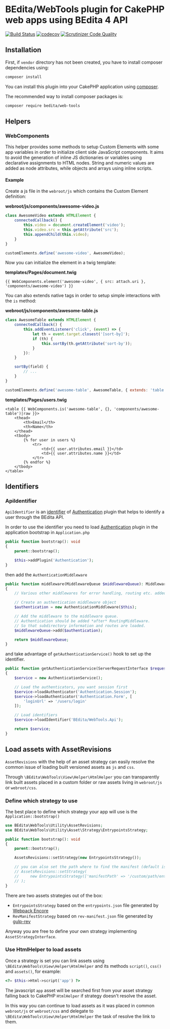 # BEdita/WebTools plugin for CakePHP web apps using BEdita 4 API

[![Build Status](https://travis-ci.com/bedita/web-tools.svg?branch=master)](https://travis-ci.com/bedita/web-tools)
[![codecov](https://codecov.io/gh/bedita/web-tools/branch/master/graph/badge.svg)](https://codecov.io/gh/bedita/web-tools)
[![Scrutinizer Code Quality](https://scrutinizer-ci.com/g/bedita/web-tools/badges/quality-score.png?b=master)](https://scrutinizer-ci.com/g/bedita/web-tools/?branch=master)

## Installation

First, if `vendor` directory has not been created, you have to install composer dependencies using:

```bash
composer install
```

You can install this plugin into your CakePHP application using [composer](http://getcomposer.org).

The recommended way to install composer packages is:

```bash
composer require bedita/web-tools
```

## Helpers

### WebComponents

This helper provides some methods to setup Custom Elements with some app variables in order to initialize client side JavaScript components. It aims to avoid the generation of inline JS dictionaries or variables using declarative assignments to HTML nodes. String and numeric values are added as node attributes, while objects and arrays using inline scripts.

#### Example

Create a js file in the `webroot/js` which contains the Custom Element definition:

**webroot/js/components/awesome-video.js**
```js
class AwesomeVideo extends HTMLElement {
    connectedCallback() {
        this.video = document.createElement('video');
        this.video.src = this.getAttribute('src');
        this.appendChild(this.video);
    }
}

customElements.define('awesome-video', AwesomeVideo);
```

Now you can initialize the element in a twig template:

**templates/Pages/document.twig**
```twig
{{ WebComponents.element('awesome-video', { src: attach.uri }, 'components/awesome-video') }}
```

You can also extends native tags in order to setup simple interactions with the `is` method:

**webroot/js/components/awesome-table.js**
```js
class AwesomeTable extends HTMLElement {
    connectedCallback() {
        this.addEventListener('click', (event) => {
            let th = event.target.closest('[sort-by]');
            if (th) {
                this.sortBy(th.getAttribute('sort-by'));
            }
        }):
    }

    sortBy(field) {
        // ...
    }
}

customElements.define('awesome-table', AwesomeTable, { extends: 'table' });
```

**templates/Pages/users.twig**
```twig
<table {{ WebComponents.is('awesome-table', {}, 'components/awesome-table')|raw }}>
    <thead>
        <th>Email</th>
        <th>Name</th>
    </thead>
    <tbody>
        {% for user in users %}
            <tr>
                <td>{{ user.attributes.email }}</td>
                <td>{{ user.attributes.name }}</td>
            </tr>
        {% endfor %}
    </tbody>
</table>
```

## Identifiers

### ApiIdentifier

`ApiIdentifier` is an [identifier](https://book.cakephp.org/authentication/2/en/identifiers.html) of [Authentication](https://github.com/cakephp/authentication) plugin that helps to identify a user through the BEdita API.

In order to use the identifier you need to load [Authentication](https://github.com/cakephp/authentication) plugin in the application bootstrap in `Application.php`

```php
public function bootstrap(): void
{
    parent::bootstrap();

    $this->addPlugin('Authentication');
}
```

then add the `AuthenticationMiddleware`

```php
public function middleware(MiddlewareQueue $middlewareQueue): MiddlewareQueue
{
    // Various other middlewares for error handling, routing etc. added here.

    // Create an authentication middleware object
    $authentication = new AuthenticationMiddleware($this);

    // Add the middleware to the middleware queue.
    // Authentication should be added *after* RoutingMiddleware.
    // So that subdirectory information and routes are loaded.
    $middlewareQueue->add($authentication);

    return $middlewareQueue;
}
```

and take advantage of `getAuthenticationService()` hook to set up the identifier.

```php
public function getAuthenticationService(ServerRequestInterface $request): AuthenticationServiceInterface
{
    $service = new AuthenticationService();

    // Load the authenticators, you want session first
    $service->loadAuthenticator('Authentication.Session');
    $service->loadAuthenticator('Authentication.Form', [
        'loginUrl' => '/users/login'
    ]);

    // Load identifiers
    $service->loadIdentifier('BEdita/WebTools.Api');

    return $service;
}
```

## Load assets with AssetRevisions

`AssetRevisions` with the help of an asset strategy can easily resolve the common issue
of loading built versioned assets as `js` and `css`.

Through `\BEdita\WebTools\View\Helper\HtmlHelper` you can transparently link built assets placed in a custom folder or raw assets living in `webroot/js` or `webroot/css`.

### Define which strategy to use

The best place to define which strategy your app will use is the `Application::bootstrap()`

```php
use BEdita\WebTools\Utility\AssetRevisions;
use BEdita\WebTools\Utility\Asset\Strategy\EntrypointsStrategy;

public function bootstrap(): void
{
    parent::bootstrap();

    AssetsRevisions::setStrategy(new EntrypointsStrategy());

    // you can also set the path where to find the manifest (default is webroot/build/entrypoints.json)
    // AssetsRevisions::setStrategy(
    //     new EntrypointsStrategy(['manifestPath' => '/custom/path/entrypoints.json']);
    // );
}
```

There are two assets strategies out of the box:

* `EntrypointsStrategy` based on the `entrypoints.json` file generated by [Webpack Encore](https://github.com/symfony/webpack-encore)
* `RevManifestStrategy` based on `rev-manifest.json` file generated by [gulp-rev](https://github.com/sindresorhus/gulp-rev)

Anyway you are free to define your own strategy implementing `AssetStrategyInterface`.

### Use HtmlHelper to load assets

Once a strategy is set you can link assets using `\BEdita\WebTools\View\Helper\HtmlHelper` and its methods `script()`, `css()` and `assets()`, for example:

```php
<?= $this->Html->script('app') ?>
```

The javascript `app` asset will be searched first from your asset strategy falling back to CakePHP `HtmlHelper` if strategy doesn't resolve the asset.

In this way you can continue to load assets as it was placed in common `webroot/js` or `webroot/css` and delegate to `\BEdita\WebTools\View\Helper\HtmlHelper` the task of resolve the link to them.

